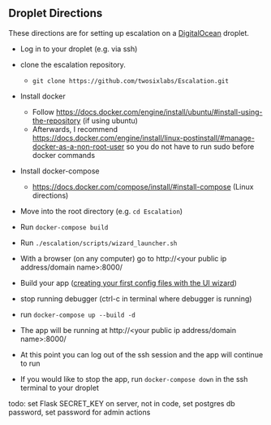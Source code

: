 ## Droplet Directions

 These directions are for setting up escalation on a [DigitalOcean](https://www.digitalocean.com/) droplet.

- Log in to your droplet (e.g. via ssh)

- clone the escalation repository.
  - `git clone https://github.com/twosixlabs/Escalation.git`

- Install docker 
  - Follow https://docs.docker.com/engine/install/ubuntu/#install-using-the-repository (if using ubuntu)
  - Afterwards, I recommend https://docs.docker.com/engine/install/linux-postinstall/#manage-docker-as-a-non-root-user 
   so you do not have to run sudo before docker commands


- Install docker-compose 
  - https://docs.docker.com/compose/install/#install-compose (Linux directions)

- Move into the root directory (e.g. `cd Escalation`)
- Run `docker-compose build`

- Run `./escalation/scripts/wizard_launcher.sh`
- With a browser (on any computer) go to <span>http://</span><your public ip address/domain name>:8000/

- Build your app ([creating your first config files with the UI wizard](documentation/wizard_guide/creating_first_graphic_with_wizard.md))
- stop running debugger (ctrl-c in terminal where debugger is running)

- run `docker-compose up --build -d`

- The app will be running at <span>http://</span><your public ip address/domain name>:8000/ 

- At this point you can log out of the ssh session and the app will continue to run

- If you would like to stop the app, run `docker-compose down` in the ssh terminal to your droplet

todo: set Flask SECRET_KEY on server, not in code, set postgres db password, set password for admin actions